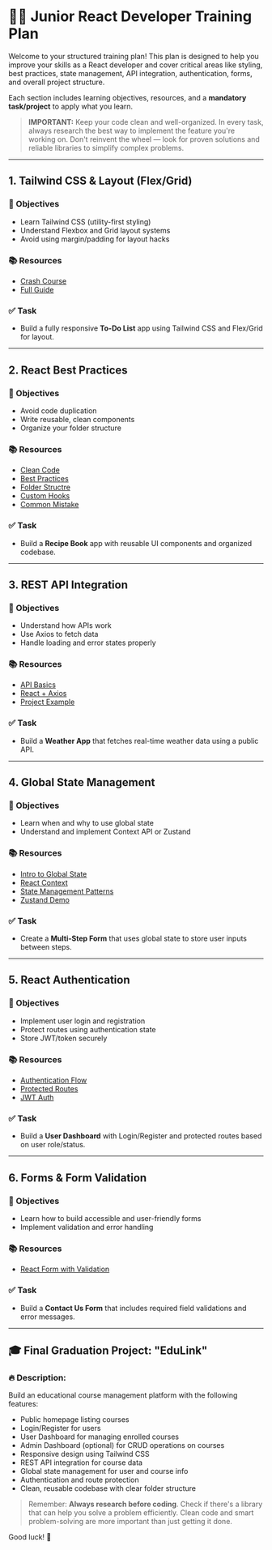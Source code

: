 # 👨‍💻 Junior React Developer Training Plan

Welcome to your structured training plan! This plan is designed to help you improve your skills as a React developer and cover critical areas like styling, best practices, state management, API integration, authentication, forms, and overall project structure.

Each section includes learning objectives, resources, and a **mandatory task/project** to apply what you learn.

> **IMPORTANT:** Keep your code clean and well-organized. In every task, always research the best way to implement the feature you're working on. Don't reinvent the wheel — look for proven solutions and reliable libraries to simplify complex problems.

---

## 1. Tailwind CSS & Layout (Flex/Grid)

### 🎯 Objectives
- Learn Tailwind CSS (utility-first styling)
- Understand Flexbox and Grid layout systems
- Avoid using margin/padding for layout hacks

### 📚 Resources
- [Crash Course](https://www.youtube.com/watch?v=i1FeOOhNnwU)
- [Full Guide](https://www.youtube.com/watch?v=UBOj6rqRUME)

### ✅ Task
- Build a fully responsive **To-Do List** app using Tailwind CSS and Flex/Grid for layout.

---

## 2. React Best Practices

### 🎯 Objectives
- Avoid code duplication
- Write reusable, clean components
- Organize your folder structure

### 📚 Resources
- [Clean Code](https://www.youtube.com/watch?v=MdvzlDIdQ0o)
- [Best Practices](https://www.youtube.com/watch?v=5r25Y9Vg2P4)
- [Folder Structre](https://www.youtube.com/watch?v=UUga4-z7b6s)
- [Custom Hooks](https://www.youtube.com/watch?v=6ThXsUwLWvc)
- [Common Mistake](https://youtube.com/shorts/Rw_4Oo03sV4?si=wS9yhsj-exKUY23q)

### ✅ Task
- Build a **Recipe Book** app with reusable UI components and organized codebase.

---

## 3. REST API Integration

### 🎯 Objectives
- Understand how APIs work
- Use Axios to fetch data
- Handle loading and error states properly

### 📚 Resources
- [API Basics](https://www.youtube.com/watch?v=lsMQRaeKNDk)
- [React + Axios](https://www.youtube.com/watch?v=VtWkSCZX0Ec&list=PLC3y8-rFHvwjTELCrPrcZlo6blLBUspd2)
- [Project Example](https://www.youtube.com/watch?v=BCp_5PoKrvI)

### ✅ Task
- Build a **Weather App** that fetches real-time weather data using a public API.

---

## 4. Global State Management

### 🎯 Objectives
- Learn when and why to use global state
- Understand and implement Context API or Zustand

### 📚 Resources
- [Intro to Global State](https://www.youtube.com/watch?v=_ngCLZ5Iz-0)
- [React Context](https://www.youtube.com/watch?v=6tEQ1nJZ51w)
- [State Management Patterns](https://www.youtube.com/watch?v=QTZTUrAbjeo)
- [Zustand Demo](https://www.youtube.com/watch?v=qqqyUTTS-9g)

### ✅ Task
- Create a **Multi-Step Form** that uses global state to store user inputs between steps.

---

## 5. React Authentication

### 🎯 Objectives
- Implement user login and registration
- Protect routes using authentication state
- Store JWT/token securely

### 📚 Resources
- [Authentication Flow](https://www.youtube.com/watch?v=AcYF18oGn6Y)
- [Protected Routes](https://www.youtube.com/watch?v=-IqMxPU3vbU)
- [JWT Auth](https://www.youtube.com/watch?v=pyfwQUc5Ssk)

### ✅ Task
- Build a **User Dashboard** with Login/Register and protected routes based on user role/status.

---

## 6. Forms & Form Validation

### 🎯 Objectives
- Learn how to build accessible and user-friendly forms
- Implement validation and error handling

### 📚 Resources
- [React Form with Validation](https://www.youtube.com/watch?v=u6PQ5xZAv7Q&t=530s)

### ✅ Task
- Build a **Contact Us Form** that includes required field validations and error messages.

---

## 🎓 Final Graduation Project: "EduLink"

### 🔥 Description:
Build an educational course management platform with the following features:

- Public homepage listing courses
- Login/Register for users
- User Dashboard for managing enrolled courses
- Admin Dashboard (optional) for CRUD operations on courses
- Responsive design using Tailwind CSS
- REST API integration for course data
- Global state management for user and course info
- Authentication and route protection
- Clean, reusable codebase with clear folder structure

> Remember: **Always research before coding**. Check if there's a library that can help you solve a problem efficiently. Clean code and smart problem-solving are more important than just getting it done.

Good luck! 🚀
